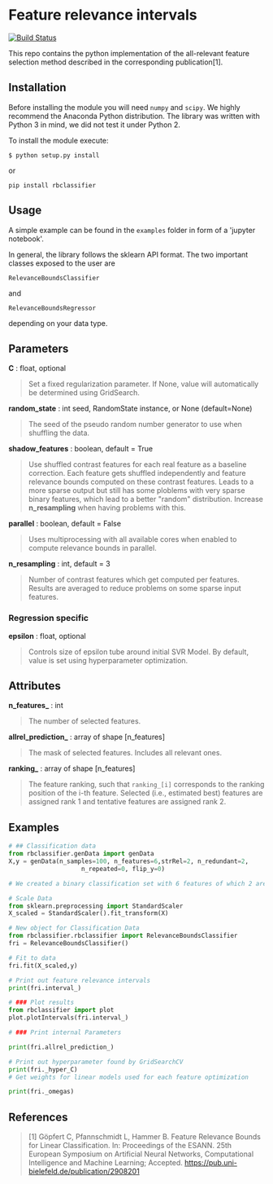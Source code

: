 # Feature relevance intervals

[![Build Status](https://travis-ci.org/lpfann/fri.svg?branch=master)](https://travis-ci.org/lpfann/fri)

This repo contains the python implementation of the all-relevant feature selection method described in the corresponding publication[1].


## Installation
Before installing the module you will need `numpy` and `scipy`.
We highly recommend the Anaconda Python distribution.
The library was written with Python 3 in mind, we did not test it under Python 2.

To install the module execute:
```shell
$ python setup.py install
```
or 
```shell
pip install rbclassifier
```

## Usage

A simple example can be found in the `examples` folder in form of a 'jupyter notebook'.

In general, the library follows the sklearn API format.
The two important classes exposed to the user are
``` 
RelevanceBoundsClassifier
```
and
```
RelevanceBoundsRegressor
```
depending on your data type.


## Parameters ##

__C__ : float, optional
   > Set a fixed regularization parameter.
   > If None, value will automatically be determined using GridSearch.

__random_state__ :  int seed, RandomState instance, or None (default=None)
   >The seed of the pseudo random number generator to use when shuffling the data.

__shadow_features__ : boolean, default = True
   > Use shuffled contrast features for each real feature as a baseline
   > correction. 
   > Each feature gets shuffled independently and 
   > feature relevance bounds computed on these contrast features.
   > Leads to a more sparse output but still has some 
   > ploblems with very sparse binary features, which lead to a better 
   > "random" distribution. 
   > Increase __n_resampling__ when having problems with this.

__parallel__ : boolean, default = False
   > Uses multiprocessing with all available cores when enabled
   > to compute relevance bounds in parallel.

__n_resampling__ : int, default = 3
  > Number of contrast features which get computed per features.
  > Results are averaged to reduce problems on some sparse input features.

### Regression specific

__epsilon__ : float, optional
   > Controls size of epsilon tube around initial SVR Model.
   > By default, value is set using hyperparameter optimization.
   > 


## Attributes ##

**n_features_** : int
   > The number of selected features.

**allrel_prediction_** : array of shape [n_features]
   > The mask of selected features. Includes all relevant ones.

**ranking_** : array of shape [n_features]
  >  The feature ranking, such that ``ranking_[i]`` corresponds to the
  >  ranking position of the i-th feature. Selected (i.e., estimated
  >  best) features are assigned rank 1 and tentative features are assigned
  >  rank 2.


## Examples ##

```python
# ## Classification data
from rbclassifier.genData import genData
X,y = genData(n_samples=100, n_features=6,strRel=2, n_redundant=2,
                    n_repeated=0, flip_y=0)

# We created a binary classification set with 6 features of which 2 are strongly relevant and 2 weakly relevant.

# Scale Data
from sklearn.preprocessing import StandardScaler
X_scaled = StandardScaler().fit_transform(X)

# New object for Classification Data
from rbclassifier.rbclassifier import RelevanceBoundsClassifier
fri = RelevanceBoundsClassifier()

# Fit to data
fri.fit(X_scaled,y)

# Print out feature relevance intervals
print(fri.interval_)

# ### Plot results
from rbclassifier import plot
plot.plotIntervals(fri.interval_)

# ### Print internal Parameters

print(fri.allrel_prediction_)

# Print out hyperparameter found by GridSearchCV
print(fri._hyper_C)
# Get weights for linear models used for each feature optimization

print(fri._omegas)

```



## References  
>[1] Göpfert C, Pfannschmidt L, Hammer B. Feature Relevance Bounds for Linear Classification. In: Proceedings of the ESANN. 25th European Symposium on Artificial Neural Networks, Computational Intelligence and Machine Learning; Accepted.
https://pub.uni-bielefeld.de/publication/2908201